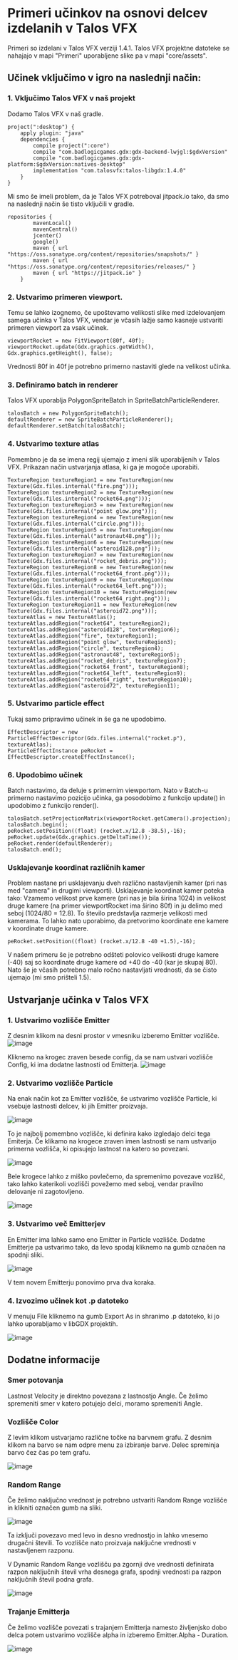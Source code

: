 # Primeri učinkov na osnovi delcev izdelanih v Talos VFX

Primeri so izdelani v Talos VFX verziji 1.4.1.
Talos VFX projektne datoteke se nahajajo v mapi "Primeri" uporabljene slike pa v mapi "core/assets".

## Učinek vključimo v igro na naslednji način:

### 1. Vključimo Talos VFX v naš projekt
Dodamo Talos VFX v naš gradle.
```
project(":desktop") {
    apply plugin: "java"
    dependencies {
        compile project(":core")
        compile "com.badlogicgames.gdx:gdx-backend-lwjgl:$gdxVersion"
        compile "com.badlogicgames.gdx:gdx-platform:$gdxVersion:natives-desktop"
        implementation "com.talosvfx:talos-libgdx:1.4.0"  
    }
}
```

Mi smo še imeli problem, da je Talos VFX potreboval jitpack.io tako, da smo na naslednji način še tisto vključili v gradle.

```
repositories {
        mavenLocal()
        mavenCentral()
        jcenter()
        google()
        maven { url "https://oss.sonatype.org/content/repositories/snapshots/" }
        maven { url "https://oss.sonatype.org/content/repositories/releases/" }
        maven { url "https://jitpack.io" }
    }
```

### 2. Ustvarimo primeren viewport. 
Temu se lahko izognemo, če upoštevamo velikosti slike med izdelovanjem samega učinka v Talos VFX, vendar je včasih lažje samo kasneje ustvariti primeren viewport za vsak učinek.
```
viewportRocket = new FitViewport(80f, 40f);
viewportRocket.update(Gdx.graphics.getWidth(), Gdx.graphics.getHeight(), false);
```
Vrednosti 80f in 40f je potrebno primerno nastaviti glede na velikost učinka.

### 3. Definiramo batch in renderer
Talos VFX uporablja PolygonSpriteBatch in SpriteBatchParticleRenderer.

```
talosBatch = new PolygonSpriteBatch();
defaultRenderer = new SpriteBatchParticleRenderer();
defaultRenderer.setBatch(talosBatch);
```

### 4. Ustvarimo texture atlas
Pomembno je da se imena regij ujemajo z imeni slik uporabljenih v Talos VFX. Prikazan način ustvarjanja atlasa, ki ga je mogoče uporabiti.
```
TextureRegion textureRegion1 = new TextureRegion(new Texture(Gdx.files.internal("fire.png")));
TextureRegion textureRegion2 = new TextureRegion(new Texture(Gdx.files.internal("rocket64.png")));
TextureRegion textureRegion3 = new TextureRegion(new Texture(Gdx.files.internal("point glow.png")));
TextureRegion textureRegion4 = new TextureRegion(new Texture(Gdx.files.internal("circle.png")));
TextureRegion textureRegion5 = new TextureRegion(new Texture(Gdx.files.internal("astronaut48.png")));
TextureRegion textureRegion6 = new TextureRegion(new Texture(Gdx.files.internal("asteroid128.png")));
TextureRegion textureRegion7 = new TextureRegion(new Texture(Gdx.files.internal("rocket_debris.png")));
TextureRegion textureRegion8 = new TextureRegion(new Texture(Gdx.files.internal("rocket64_front.png")));
TextureRegion textureRegion9 = new TextureRegion(new Texture(Gdx.files.internal("rocket64_left.png")));
TextureRegion textureRegion10 = new TextureRegion(new Texture(Gdx.files.internal("rocket64_right.png")));
TextureRegion textureRegion11 = new TextureRegion(new Texture(Gdx.files.internal("asteroid72.png")));
textureAtlas = new TextureAtlas();
textureAtlas.addRegion("rocket64", textureRegion2);
textureAtlas.addRegion("asteroid128", textureRegion6);
textureAtlas.addRegion("fire", textureRegion1);
textureAtlas.addRegion("point glow", textureRegion3);
textureAtlas.addRegion("circle", textureRegion4);
textureAtlas.addRegion("astronaut48", textureRegion5);
textureAtlas.addRegion("rocket_debris", textureRegion7);
textureAtlas.addRegion("rocket64_front", textureRegion8);
textureAtlas.addRegion("rocket64_left", textureRegion9);
textureAtlas.addRegion("rocket64_right", textureRegion10);
textureAtlas.addRegion("asteroid72", textureRegion11);
```
### 5. Ustvarimo particle effect
Tukaj samo pripravimo učinek in še ga ne upodobimo.
```
EffectDescriptor = new ParticleEffectDescriptor(Gdx.files.internal("rocket.p"), textureAtlas);
ParticleEffectInstance peRocket = EffectDescriptor.createEffectInstance();
```

### 6. Upodobimo učinek
Batch nastavimo, da deluje s primernim viewportom. Nato v Batch-u primerno nastavimo pozicijo učinka, ga posodobimo z funkcijo update() in upodobimo z funkcijo render(). 
```
talosBatch.setProjectionMatrix(viewportRocket.getCamera().projection);
talosBatch.begin();
peRocket.setPosition((float) (rocket.x/12.8 -38.5),-16);
peRocket.update(Gdx.graphics.getDeltaTime());
peRocket.render(defaultRenderer);
talosBatch.end();
```

### Usklajevanje koordinat različnih kamer
Problem nastane pri usklajevanju dveh različno nastavljenih kamer (pri nas med "camera" in drugimi viewporti). Usklajevanje koordinat kamer poteka tako:
Vzamemo velikost prve kamere (pri nas je bila širina 1024) in velikost druge kamere (na primer viewportRocket ima širino 80f) in ju delimo med seboj (1024/80 = 12.8).
To število predstavlja razmerje velikosti med kamerama. 
To lahko nato uporabimo, da pretvorimo koordinate ene kamere v koordinate druge kamere.

```
peRocket.setPosition((float) (rocket.x/12.8 -40 +1.5),-16);
``` 
V našem primeru še je potrebno odšteti polovico velikosti druge kamere (-40) saj so koordinate druge kamere od +40 do -40 (kar je skupaj 80). 
Nato še je včasih potrebno malo ročno nastavljati vrednosti, da se čisto ujemajo (mi smo prišteli 1.5).

## Ustvarjanje učinka v Talos VFX

### 1. Ustvarimo vozlišče Emitter
Z desnim klikom na desni prostor v vmesniku izberemo Emitter vozlišče.
![image](https://user-images.githubusercontent.com/56390707/191081698-36a725b3-5edc-4a71-896d-f60a8d9ea49b.png)

Kliknemo na krogec zraven besede config, da se nam ustvari vozlišče Config, ki ima dodatne lastnosti od Emitterja.
![image](https://user-images.githubusercontent.com/56390707/191081912-230356d2-8ab2-4d42-87f6-7f475a2d1744.png)

### 2. Ustvarimo vozlišče Particle

Na enak način kot za Emitter vozlišče, še ustvarimo vozlišče Particle, ki vsebuje lastnosti delcev, ki jih Emitter proizvaja.

![image](https://user-images.githubusercontent.com/56390707/191082184-02815ac9-d493-4349-9b61-fe8adf42eb15.png)

To je najbolj pomembno vozlišče, ki definira kako izgledajo delci tega Emiterja. Če klikamo na krogece zraven imen lastnosti se nam ustvarijo primerna vozlišča, ki opisujejo lastnost na katero so povezani.

![image](https://user-images.githubusercontent.com/56390707/191082918-2b174679-0900-440e-b067-54e9af5267f7.png)

Bele krogece lahko z miško povlečemo, da spremenimo povezave vozlišč, tako lahko katerikoli vozlišči povežemo med seboj, vendar pravilno delovanje ni zagotovljeno.

![image](https://user-images.githubusercontent.com/56390707/191083549-025f8069-3da3-4f77-9574-f35c36888088.png)

### 3. Ustvarimo več Emitterjev

En Emitter ima lahko samo eno Emitter in Particle vozlišče. Dodatne Emitterje pa ustvarimo tako, da levo spodaj kliknemo na gumb označen na spodnji sliki.

![image](https://user-images.githubusercontent.com/56390707/191084204-219f4461-8d9a-4758-8adc-7cf9fa021d6e.png)

V tem novem Emitterju ponovimo prva dva koraka.

### 4. Izvozimo učinek kot .p datoteko

V menuju File kliknemo na gumb Export As in shranimo .p datoteko, ki jo lahko uporabljamo v libGDX projektih.

![image](https://user-images.githubusercontent.com/56390707/191084412-1980e2b2-4716-46dc-a774-1227859a7c8c.png)

## Dodatne informacije

### Smer potovanja

Lastnost Velocity je direktno povezana z lastnostjo Angle. Če želimo spremeniti smer v katero potujejo delci, moramo spremeniti Angle.

### Vozlišče Color

Z levim klikom ustvarjamo različne točke na barvnem grafu. Z desnim klikom na barvo se nam odpre menu za izbiranje barve.  Delec spreminja barvo čez čas po tem grafu.

![image](https://user-images.githubusercontent.com/56390707/191089650-302df573-b5a7-4b56-a5e3-4c2ffff856f4.png)


### Random Range

Če želimo naključno vrednost je potrebno ustvariti Random Range vozlišče in klikniti označen gumb na sliki.

![image](https://user-images.githubusercontent.com/56390707/191086450-1cd51680-11a6-4a3c-af3b-eb8addbb11b8.png)

Ta izključi povezavo med levo in desno vrednostjo in lahko vnesemo drugačni števili. To vozlišče nato proizvaja naključne vrednosti v nastavljenem razponu.

V Dynamic Random Range vozlišču pa zgornji dve vrednosti definirata razpon naključnih števil vrha desnega grafa, spodnji vrednosti pa razpon naključnih števil podna grafa.

![image](https://user-images.githubusercontent.com/56390707/191087094-828c8a49-8290-47c5-b7a3-4055c8ff5cf9.png)

### Trajanje Emitterja

Če želimo vozlišče povezati s trajanjem Emitterja namesto življenjsko dobo delca potem ustvarimo vozlišče alpha in izberemo Emitter.Alpha - Duration.

![image](https://user-images.githubusercontent.com/56390707/191088966-9afb3a0c-cb3f-4699-9e6c-a744cc17e39c.png)


